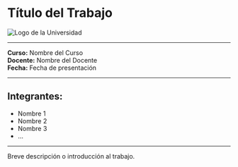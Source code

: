 # Título del Trabajo

![Logo de la Universidad](enlace_a_la_imagen.jpg)

---

**Curso:** Nombre del Curso  
**Docente:** Nombre del Docente  
**Fecha:** Fecha de presentación

---

## Integrantes:

- Nombre 1
- Nombre 2
- Nombre 3
- ...

---

Breve descripción o introducción al trabajo.
